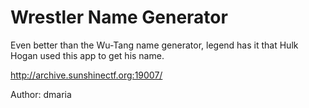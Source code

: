 # Wrestler Name Generator

Even better than the Wu-Tang name generator, legend has it that Hulk Hogan used this app to get his name.

http://archive.sunshinectf.org:19007/

Author: dmaria
